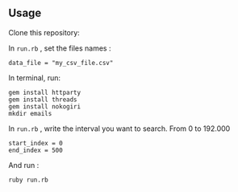 ## Usage

Clone this repository:

In `run.rb` , set the files names :

```
data_file = "my_csv_file.csv"

```

In terminal, run:

```
gem install httparty
gem install threads
gem install nokogiri
mkdir emails
```

In `run.rb` , write the interval you want to search. From 0 to 192.000
```
start_index = 0
end_index = 500

```

And run :

```
ruby run.rb
```

